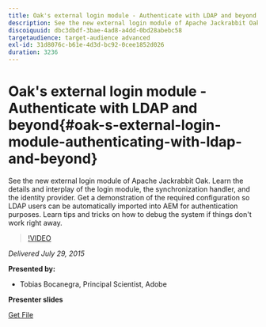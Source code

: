 ```yaml
---
title: Oak's external login module - Authenticate with LDAP and beyond
description: See the new external login module of Apache Jackrabbit Oak. Learn the details and interplay of the login module, the synchronization handler, and the identity provider. Get a demonstration of the required configuration so LDAP users can be automatically imported into AEM for authentication purposes. Learn tips and tricks on how to debug the system if things don't work right away.
discoiquuid: dbc3dbdf-3bae-4ad8-a4dd-0bd28abebc58
targetaudience: target-audience advanced
exl-id: 31d8076c-b61e-4d3d-bc92-0cee1852d026
duration: 3236
---
```

# Oak's external login module - Authenticate with LDAP and beyond{#oak-s-external-login-module-authenticating-with-ldap-and-beyond}

See the new external login module of Apache Jackrabbit Oak. Learn the details and interplay of the login module, the synchronization handler, and the identity provider. Get a demonstration of the required configuration so LDAP users can be automatically imported into AEM for authentication purposes. Learn tips and tricks on how to debug the system if things don't work right away.

>[!VIDEO](https://video.tv.adobe.com/v/19382/?quality=9)

*Delivered July 29, 2015*

**Presented by:**

* Tobias Bocanegra, Principal Scientist, Adobe

**Presenter slides**

[Get File](assets/oak-ldap-cqgems.pdf)
<!--
[Get back to the Overview](https://helpx.adobe.com/experience-manager/kt/eseminars/gems/aem-index.html)
-->

